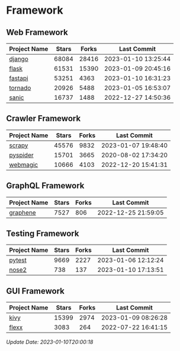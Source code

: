 # Framework

## Web Framework
| Project Name | Stars | Forks | Last Commit |
| ------------ | ----- | ----- | ----------- |
| [django](https://github.com/django/django) | 68084 | 28416 | 2023-01-10 13:25:44 |
| [flask](https://github.com/pallets/flask) | 61531 | 15390 | 2023-01-09 20:45:16 |
| [fastapi](https://github.com/tiangolo/fastapi) | 53251 | 4363 | 2023-01-10 16:31:23 |
| [tornado](https://github.com/tornadoweb/tornado) | 20926 | 5488 | 2023-01-05 16:53:07 |
| [sanic](https://github.com/sanic-org/sanic) | 16737 | 1488 | 2022-12-27 14:50:36 |

## Crawler Framework
| Project Name | Stars | Forks | Last Commit |
| ------------ | ----- | ----- | ----------- |
| [scrapy](https://github.com/scrapy/scrapy) | 45576 | 9832 | 2023-01-07 19:48:40 |
| [pyspider](https://github.com/binux/pyspider) | 15701 | 3665 | 2020-08-02 17:34:20 |
| [webmagic](https://github.com/code4craft/webmagic) | 10666 | 4103 | 2022-12-20 15:41:31 |

## GraphQL Framework
| Project Name | Stars | Forks | Last Commit |
| ------------ | ----- | ----- | ----------- |
| [graphene](https://github.com/graphql-python/graphene) | 7527 | 806 | 2022-12-25 21:59:05 |

## Testing Framework
| Project Name | Stars | Forks | Last Commit |
| ------------ | ----- | ----- | ----------- |
| [pytest](https://github.com/pytest-dev/pytest) | 9669 | 2227 | 2023-01-06 12:12:24 |
| [nose2](https://github.com/nose-devs/nose2) | 738 | 137 | 2023-01-10 17:13:51 |

## GUI Framework
| Project Name | Stars | Forks | Last Commit |
| ------------ | ----- | ----- | ----------- |
| [kivy](https://github.com/kivy/kivy) | 15399 | 2974 | 2023-01-09 08:26:28 |
| [flexx](https://github.com/flexxui/flexx) | 3083 | 264 | 2022-07-22 16:41:15 |

*Update Date: 2023-01-10T20:00:18*
